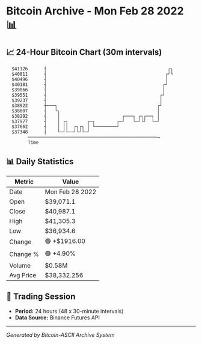 # Bitcoin Archive - Mon Feb 28 2022 📊

## 📈 24-Hour Bitcoin Chart (30m intervals)

```
  $41126      ┤                                             ┌┐ 
  $40811      ┤                                            ┌┘└ 
  $40496      ┤                                            │   
  $40181      ┤                                           ┌┘   
  $39866      ┤                                           │    
  $39551      ┤                                          ┌┘    
  $39237      ┤                                          │     
  $38922      ┼───┐                                     ┌┘     
  $38607      ┤   └┐                                    │      
  $38292      ┤    │                       ┌───┐ ┌┐┌──┐ │      
  $37977      ┤    │ ┌┐       ┌─┐        ┌─┘   └─┘└┘  └─┘      
  $37662      ┤    │ ││  ┌┐┌┐ │ └────────┘                     
  $37348      ┤    └─┘└──┘└┘└─┘                                
        ────────────────────────────────────────────────→
        Time
```

## 📊 Daily Statistics

| Metric | Value |
|--------|-------|
| Date | Mon Feb 28 2022 |
| Open | $39,071.1 |
| Close | $40,987.1 |
| High | $41,305.3 |
| Low | $36,934.6 |
| Change | 🟢 +$1916.00 |
| Change % | 🟢 +4.90% |
| Volume | $0.58M |
| Avg Price | $38,332.256 |

## 📅 Trading Session

- **Period:** 24 hours (48 x 30-minute intervals)
- **Data Source:** Binance Futures API

---
*Generated by Bitcoin-ASCII Archive System*
